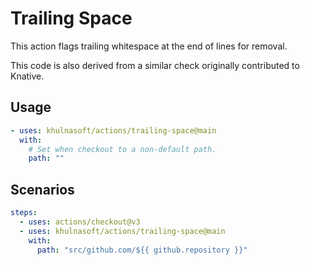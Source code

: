 # Trailing Space

This action flags trailing whitespace at the end of lines for removal.

This code is also derived from a similar check originally contributed to
Knative.

## Usage

```yaml
- uses: khulnasoft/actions/trailing-space@main
  with:
    # Set when checkout to a non-default path.
    path: ""
```

## Scenarios

```yaml
steps:
  - uses: actions/checkout@v3
  - uses: khulnasoft/actions/trailing-space@main
    with:
      path: "src/github.com/${{ github.repository }}"
```
